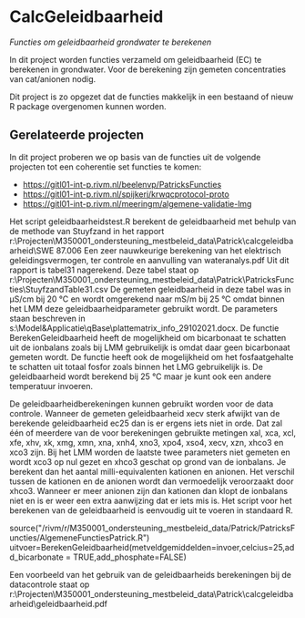 # CalcGeleidbaarheid

*Functies om geleidbaarheid grondwater te berekenen*

In dit project worden functies verzameld om geleidbaarheid (EC) te
berekenen in grondwater. Voor de berekening zijn gemeten concentraties
van cat/anionen nodig.

Dit project is zo opgezet dat de functies makkelijk in een bestaand of
nieuw R package overgenomen kunnen worden.

## Gerelateerde projecten

In dit project proberen we op basis van de functies uit de volgende
projecten tot een coherentie set functies te komen:

 * https://gitl01-int-p.rivm.nl/beelenvp/PatricksFuncties
 * https://gitl01-int-p.rivm.nl/spijkerj/krwqcprotocol-proto
 * https://gitl01-int-p.rivm.nl/meeringm/algemene-validatie-lmg

Het script geleidbaarheidstest.R berekent de geleidbaarheid met behulp van de methode van Stuyfzand in het rapport r:\Projecten\M350001_ondersteuning_mestbeleid_data\Patrick\calcgeleidbaarheid\SWE 87.006 Een zeer nauwkeurige berekening van het elektrisch geleidingsvermogen, ter controle en aanvulling van wateranalys.pdf
Uit dit rapport is tabel31 nagerekend. Deze tabel staat op r:\Projecten\M350001_ondersteuning_mestbeleid_data\Patrick\PatricksFuncties\StuyfzandTable31.csv
De gemeten geleidbaarheid in deze tabel was in µS/cm bij 20 °C en wordt omgerekend naar mS/m bij 25 °C omdat binnen het LMM deze geleidbaarheidparameter gebruikt wordt. De parameters staan beschreven in s:\Model&Applicatie\qBase\plattematrix_info_29102021.docx.
De functie BerekenGeleidbaarheid heeft de mogelijkheid om bicarbonaat te schatten uit de ionbalans zoals bij LMM gebruikelijk is omdat daar geen bicarbonaat gemeten wordt. De functie heeft ook de mogelijkheid om het fosfaatgehalte te schatten uit totaal fosfor zoals binnen het LMG gebruikelijk is. De geleidbaarheid wordt berekend bij 25 °C maar je kunt ook een andere temperatuur invoeren.

De geleidbaarheidberekeningen kunnen gebruikt worden voor de data controle. Wanneer de gemeten geleidbaarheid xecv sterk afwijkt van de berekende geleidbaarheid ec25 dan is er ergens iets niet in orde. Dat zal één of meerdere van de voor berekeningen gebruikte metingen xal, xca, xcl, xfe, xhv, xk, xmg, xmn, xna, xnh4, xno3, xpo4, xso4, xecv, xzn, xhco3 en xco3 zijn. Bij het LMM worden de laatste twee parameters niet gemeten en wordt xco3 op nul gezet en xhco3 geschat op grond van de ionbalans. Je berekent dan het aantal milli-equivalenten kationen en anionen. Het verschil tussen de kationen en de anionen wordt dan vermoedelijk veroorzaakt door xhco3. Wanneer er meer anionen zijn dan kationen dan klopt de ionbalans niet en is er weer een extra aanwijzing dat er iets mis is. Het script voor het berekenen van de geleidbaarheid is eenvoudig uit te voeren in standaard R.

source("/rivm/r/M350001_ondersteuning_mestbeleid_data/Patrick/PatricksFuncties/AlgemeneFunctiesPatrick.R")
uitvoer=BerekenGeleidbaarheid(metveldgemiddelden=invoer,celcius=25,add_bicarbonate = TRUE,add_phosphate=FALSE)

Een voorbeeld van het gebruik van de geleidbaarheids berekeningen bij de datacontrole staat op 
r:\Projecten\M350001_ondersteuning_mestbeleid_data\Patrick\calcgeleidbaarheid\geleidbaarheid.pdf
